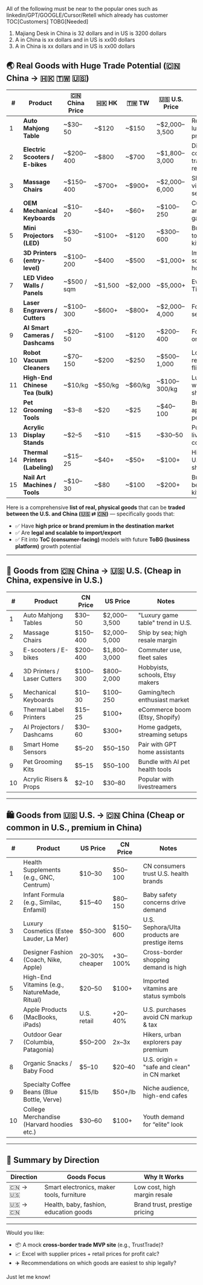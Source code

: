 All of the following must be near to the popular ones such as linkedin/GPT/GOOGLE/Cursor/Retell which already has customer TOC[Customers] TOBG[Needed]


1. Majiang Desk in China is 32 dollars and in US is 3200 dollars
2. A in China is xx dollars and in US is xx00 dollars
3. A in China is xx dollars and in US is xx00 dollars




## 🌏 Real Goods with Huge Trade Potential (🇨🇳 China → 🇭🇰 🇹🇼 🇺🇸)

| #  | Product                         | 🇨🇳 China Price | 🇭🇰 HK   | 🇹🇼 TW   | 🇺🇸 U.S. Price | Trade Opportunity                              |
| -- | ------------------------------- | ---------------- | --------- | --------- | --------------- | ---------------------------------------------- |
| 1  | **Auto Mahjong Table**          | \~\$30–50        | \~\$120   | \~\$150   | \~\$2,000–3,500 | Resell in U.S. as luxury/retro product         |
| 2  | **Electric Scooters / E-bikes** | \~\$200–400      | \~\$800   | \~\$700   | \~\$1,800–3,000 | Direct-to-consumer EV trade or fleet rentals   |
| 3  | **Massage Chairs**              | \~\$150–400      | \~\$700+  | \~\$900+  | \~\$2,000–6,000 | Ship from China via bulk freight, sell online  |
| 4  | **OEM Mechanical Keyboards**    | \~\$10–20        | \~\$40+   | \~\$60+   | \~\$100–250     | Custom branding and resell to U.S. gamers      |
| 5  | **Mini Projectors (LED)**       | \~\$30–50        | \~\$100+  | \~\$120   | \~\$300–600     | Bundle with AI tools or education kits         |
| 6  | **3D Printers (entry-level)**   | \~\$100–200      | \~\$400   | \~\$500   | \~\$1,000+      | Import for schools, hobbyists                  |
| 7  | **LED Video Walls / Panels**    | \~\$500 / sqm    | \~\$1,500 | \~\$2,000 | \~\$5,000+      | Event rental, TikTok studio kits               |
| 8  | **Laser Engravers / Cutters**   | \~\$100–300      | \~\$600+  | \~\$800+  | \~\$2,000–4,000 | For makers, Etsy sellers, SMBs                 |
| 9  | **AI Smart Cameras / Dashcams** | \~\$20–50        | \~\$100   | \~\$120   | \~\$200–400     | For drivers, fleet, or home security           |
| 10 | **Robot Vacuum Cleaners**       | \~\$70–150       | \~\$200   | \~\$250   | \~\$500–1,000   | Local resale or refurbish-and-flip             |
| 11 | **High-End Chinese Tea (bulk)** | \~\$10/kg        | \~\$50/kg | \~\$60/kg | \~\$100–300/kg  | Luxury tea for wellness/specialty shops        |
| 12 | **Pet Grooming Tools**          | \~\$3–8          | \~\$20    | \~\$25    | \~\$40–100      | Bundle with AI pet apps (e.g. smart pet diary) |
| 13 | **Acrylic Display Stands**      | \~\$2–5          | \~\$10    | \~\$15    | \~\$30–50       | Popular with livestreamers and collectors      |
| 14 | **Thermal Printers (Labeling)** | \~\$15–25        | \~\$40+   | \~\$50+   | \~\$100+        | High demand in U.S. eCommerce shops            |
| 15 | **Nail Art Machines / Tools**   | \~\$10–30        | \~\$80    | \~\$100   | \~\$200+        | Bundle for AI beauty coaching kits             |




Here is a comprehensive **list of real, physical goods** that can be **traded between the U.S. and China (🇺🇸 ⇄ 🇨🇳)** — specifically goods that:

* ✅ Have **high price or brand premium in the destination market**
* ✅ Are **legal and scalable to import/export**
* ✅ Fit into **ToC (consumer-facing)** models with future **ToBG (business platform)** growth potential

---

## 🛒 Goods from **🇨🇳 China → 🇺🇸 U.S.** (Cheap in China, expensive in U.S.)

| #  | Product                     | CN Price  | US Price      | Notes                             |
| -- | --------------------------- | --------- | ------------- | --------------------------------- |
| 1  | Auto Mahjong Tables         | \$30–50   | \$2,000–3,500 | "Luxury game table" trend in U.S. |
| 2  | Massage Chairs              | \$150–400 | \$2,000–5,000 | Ship by sea; high resale margin   |
| 3  | E-scooters / E-bikes        | \$200–400 | \$1,800–3,000 | Commuter use, fleet sales         |
| 4  | 3D Printers / Laser Cutters | \$100–300 | \$800–2,000   | Hobbyists, schools, Etsy makers   |
| 5  | Mechanical Keyboards        | \$10–30   | \$100–250     | Gaming/tech enthusiast market     |
| 6  | Thermal Label Printers      | \$15–25   | \$100+        | eCommerce boom (Etsy, Shopify)    |
| 7  | AI Projectors / Dashcams    | \$30–60   | \$300+        | Home gadgets, streaming setups    |
| 8  | Smart Home Sensors          | \$5–20    | \$50–150      | Pair with GPT home assistants     |
| 9  | Pet Grooming Kits           | \$5–15    | \$50–100      | Bundle with AI pet health tools   |
| 10 | Acrylic Risers & Props      | \$2–10    | \$30–80       | Popular with livestreamers        |

---

## 🛍 Goods from **🇺🇸 U.S. → 🇨🇳 China** (Cheap or common in U.S., premium in China)

| #  | Product                                      | US Price       | CN Price  | Notes                                         |
| -- | -------------------------------------------- | -------------- | --------- | --------------------------------------------- |
| 1  | Health Supplements (e.g., GNC, Centrum)      | \$10–30        | \$50–100  | CN consumers trust U.S. health brands         |
| 2  | Infant Formula (e.g., Similac, Enfamil)      | \$15–40        | \$80–150  | Baby safety concerns drive demand             |
| 3  | Luxury Cosmetics (Estee Lauder, La Mer)      | \$50–300       | \$150–600 | U.S. Sephora/Ulta products are prestige items |
| 4  | Designer Fashion (Coach, Nike, Apple)        | 20–30% cheaper | +30–100%  | Cross-border shopping demand is high          |
| 5  | High-End Vitamins (e.g., NatureMade, Ritual) | \$20–50        | \$100+    | Imported vitamins are status symbols          |
| 6  | Apple Products (MacBooks, iPads)             | U.S. retail    | +20–40%   | U.S. purchases avoid CN markup & tax          |
| 7  | Outdoor Gear (Columbia, Patagonia)           | \$50–200       | 2x–3x     | Hikers, urban explorers pay premium           |
| 8  | Organic Snacks / Baby Food                   | \$5–10         | \$20–40   | U.S. origin = "safe and clean" in CN market   |
| 9  | Specialty Coffee Beans (Blue Bottle, Verve)  | \$15/lb        | \$50+/lb  | Niche audience, high-end cafes                |
| 10 | College Merchandise (Harvard hoodies etc.)   | \$30–60        | \$100+    | Youth demand for “elite” look                 |

---

## 🧭 Summary by Direction

| Direction   | Goods Focus                               | Why It Works                  |
| ----------- | ----------------------------------------- | ----------------------------- |
| 🇨🇳 → 🇺🇸 | Smart electronics, maker tools, furniture | Low cost, high margin resale  |
| 🇺🇸 → 🇨🇳 | Health, baby, fashion, education goods    | Brand trust, prestige pricing |

---

Would you like:

* 📦 A mock **cross-border trade MVP site** (e.g., TrustTrade)?
* 📈 Excel with supplier prices + retail prices for profit calc?
* ✈️ Recommendations on which goods are easiest to ship legally?

Just let me know!
